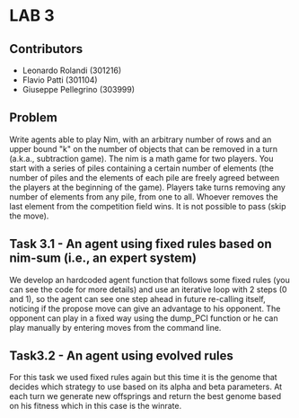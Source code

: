 # LAB 3

## Contributors
-  Leonardo Rolandi (301216)
-  Flavio Patti (301104)
-  Giuseppe Pellegrino (303999) 

## Problem
Write agents able to play Nim, with an arbitrary number of rows and an upper bound "k" on the number of objects that can be removed in a turn (a.k.a., subtraction game). The nim is a math game for two players. You start with a series of piles containing a certain number of elements (the number of piles and the elements of each pile are freely agreed between the players at the beginning of the game). Players take turns removing any number of elements from any pile, from one to all. Whoever removes the last element from the competition field wins. It is not possible to pass (skip the move).

## Task 3.1 - An agent using fixed rules based on nim-sum (i.e., an expert system)
We develop an hardcoded agent function that follows some fixed rules (you can see the code for more details) and use an iterative loop with 2 steps (0 and 1), so the agent can see one step ahead in future re-calling itself, noticing if the propose move can give an advantage to his opponent. The opponent can play in a fixed way using the dump_PCI function or he can play manually by entering moves from the command line.

## Task3.2 - An agent using evolved rules
For this task we used fixed rules again but this time it is the genome that decides which strategy to use based on its alpha and beta parameters. At each turn we generate new offsprings and return the best genome based on his fitness which in this case is the winrate.